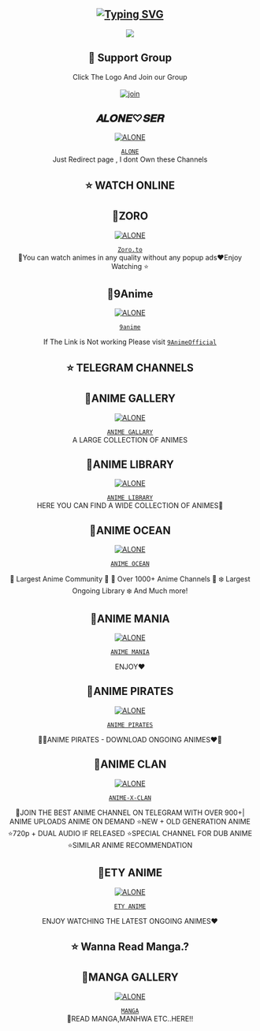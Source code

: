 <div align="center">

## [![Typing SVG](https://readme-typing-svg.herokuapp.com?font=Rockstar-ExtraBold&color=FF0000&lines=REDIRECT+PAGE+FOR+ANIME+CHANNELS;WATCH+ONLINE+OR+DOWNLOAD;THANKXX)](https://git.io/typing-svg)

 </a>
</p>
<div align="center">
  <img border-radius: 15px src="https://github.com/Alone-Mods/filesmahnn/blob/1e189c8a4c400ed2e508d815f0bd77febdf46411/20230306_080355.jpg" />
  <p align="center">

    
</p>



  
  
## 📢 Support Group 
Click The Logo And Join our Group
    <br>
<br>
  [![join](https://i.imgur.com/reMlxoc.png)](http://wa.me/+916235693746)
  <div align="center">
       
  </div>
  


## 𝑨𝑳𝑶𝑵𝑬♡︎𝑺𝑬𝑹
  <div align="center">
    
  [![`ALONE`](https://github.com/Alone-Mods.png?size=200)](https://github.com/Alone-Mods)

[`ALONE`](https://github.com/Alone-Mods)  
Just Redirect page , I dont Own these Channels
  </div>

## ⭐ WATCH ONLINE


## 🎯ZORO 
  <div align="center">
    
  [![`ALONE`](https://github.com/Alone-Mods/filesmahnn/blob/main/Zoro.png?size=200)](https://zoro.to/home)

[`Zoro.to`](https://zoro.to/home)  
📌You can watch animes in any quality without any popup ads❤️Enjoy Watching ⭐
  </div>



## 🎯9Anime
  <div align="center">
    
  [![`ALONE`](https://github.com/Alone-Mods/filesmahnn/blob/main/9anime.jpg?size=200)](https://9anime.pl/home)

[`9anime`](https://9anime.pl/home)  

If The Link is Not working Please visit
[`9AnimeOfficial`](https://9anime.me/)
  </div>


## ⭐ TELEGRAM CHANNELS


## 🎯ANIME GALLERY 
  <div align="center">
    
  [![`ALONE`](https://github.com/Alone-Mods/filesmahnn/blob/main/Animegallery.jpg?size=200)](https://t.me/Anime_Gallery)

[`ANIME GALLARY`](https://t.me/Anime_Gallery)  
A LARGE COLLECTION OF ANIMES
  </div>


## 🎯ANIME LIBRARY 
  <div align="center">
    
  [![`ALONE`](https://github.com/Alone-Mods/filesmahnn/blob/main/AnimeLibrary.jpg?size=200)](https://t.me/Anime_Library)

[`ANIME LIBRARY`](https://t.me/Anime_Library)  
HERE YOU CAN FIND A WIDE COLLECTION OF ANIMES🎉
  </div>

## 🎯ANIME OCEAN 
  <div align="center">
    
  [![`ALONE`](https://github.com/Alone-Mods/filesmahnn/blob/main/animeOcean.jpg?size=200)](https://t.me/Anime_Ocean_Backup)

[`ANIME OCEAN`](https://t.me/Anime_Ocean_Backup)  

🔆 Largest Anime Community 🔆
🌟 Over 1000+ Anime Channels 🌟
❄️ Largest Ongoing Library ❄️
And Much more!
  </div>

## 🎯ANIME MANIA 
  <div align="center">
    
  [![`ALONE`](https://github.com/Alone-Mods/filesmahnn/blob/main/Animemania.jpg?size=200)](https://t.me/Anime_Maniaac)

[`ANIME MANIA`](https://t.me/Anime_Maniaac)  

ENJOY❤️
  </div>

## 🎯ANIME PIRATES 
  <div align="center">
    
  [![`ALONE`](https://github.com/Alone-Mods/filesmahnn/blob/main/animePirates.jpg?size=200)](https://t.me/Anime_Pirates)

[`ANIME PIRATES`](https://t.me/Anime_Pirates)  

🏴‍☠️ANIME PIRATES - DOWNLOAD ONGOING ANIMES❤️🎯
  </div>



## 🎯ANIME CLAN 
  <div align="center">
    
  [![`ALONE`](https://github.com/Alone-Mods/filesmahnn/blob/main/Animeclan.jpg?size=200)](https://t.me/Anime_x_Clan)

[`ANIME-X-CLAN`](https://t.me/Anime_x_Clan)  

📌JOIN THE BEST ANIME CHANNEL ON
TELEGRAM WITH OVER 900+| ANIME UPLOADS
ANIME ON DEMAND
⭐NEW + OLD GENERATION ANIME
⭐720p + DUAL AUDIO IF RELEASED
⭐SPECIAL CHANNEL FOR DUB ANIME
⭐SIMILAR ANIME RECOMMENDATION
  </div>


## 🎯ETY ANIME 
  <div align="center">
    
  [![`ALONE`](https://github.com/Alone-Mods/filesmahnn/blob/main/ETY%20ANIME.jpg?size=200)](https://t.me/Anime_ETY)

[`ETY ANIME`](https://t.me/Anime_ETY)  

ENJOY WATCHING THE LATEST ONGOING ANIMES❤️
  </div>

## ⭐ Wanna Read Manga.?


## 🎯MANGA GALLERY 
  <div align="center">
    
  [![`ALONE`](https://github.com/Alone-Mods/filesmahnn/blob/main/IMG_20230306_115749_989.jpg?size=200)](https://t.me/Manga_Gallery)

[`MANGA`](https://t.me/Manga_Gallery)  
📌READ MANGA,MANHWA ETC..HERE!!
  </div>
